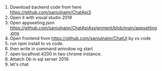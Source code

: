 1. Download backend code from here https://github.com/saniulnaim/ChatApi3 
2. Open it with visual studio 2019
3. Open appseeting.json
https://github.com/saniulnaim/ChatApiAssignment/blob/main/appsetting.png
2. Open frontend from https://github.com/saniulnaim/ChatUI by vs code
3. run npm install to vs code.
4. then write in command winndow ng start
5. open localhost:4200 in two chrome instance.
6. Attatch Db in sql server 2019.
7. let's chat

